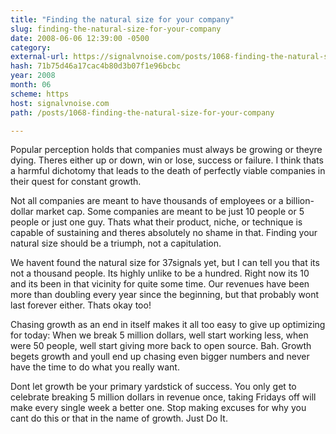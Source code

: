 ```yaml
---
title: "Finding the natural size for your company"
slug: finding-the-natural-size-for-your-company
date: 2008-06-06 12:39:00 -0500
category: 
external-url: https://signalvnoise.com/posts/1068-finding-the-natural-size-for-your-company
hash: 71b75d46a17cac4b80d3b07f1e96bcbc
year: 2008
month: 06
scheme: https
host: signalvnoise.com
path: /posts/1068-finding-the-natural-size-for-your-company

---
```


Popular perception holds that companies must always be growing or theyre dying. Theres either up or down, win or lose, success or failure. I think thats a harmful dichotomy that leads to the death of perfectly viable companies in their quest for constant growth.



Not all companies are meant to have thousands of employees or a billion-dollar market cap. Some companies are meant to be just 10 people or 5 people or just one guy. Thats what their product, niche, or technique is capable of sustaining and theres absolutely no shame in that. Finding your natural size should be a triumph, not a capitulation.



We havent found the natural size for 37signals yet, but I can tell you that its not a thousand people. Its highly unlike to be a hundred. Right now its 10 and its been in that vicinity for quite some time. Our revenues have been more than doubling every year since the beginning, but that probably wont last forever either. Thats okay too!



Chasing growth as an end in itself makes it all too easy to give up optimizing for today: When we break 5 million dollars, well start working less, when were 50 people, well start giving more back to open source. Bah. Growth begets growth and youll end up chasing even bigger numbers and never have the time to do what you really want.



Dont let growth be your primary yardstick of success. You only get to celebrate breaking 5 million dollars in revenue once, taking Fridays off will make every single week a better one. Stop making excuses for why you cant do this or that in the name of growth. Just Do It.
